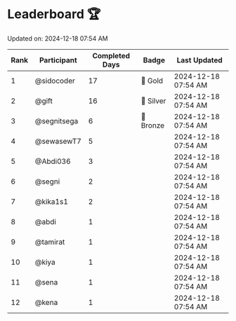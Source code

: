 # Leaderboard 🏆

Updated on: 2024-12-18 07:54 AM

| Rank | Participant       | Completed Days | Badge      | Last Updated         |
|------|-------------------|----------------|------------|----------------------|
| 1    | @sidocoder        | 17             | 🏅 Gold     | 2024-12-18 07:54 AM |
| 2    | @gift             | 16             | 🥈 Silver   | 2024-12-18 07:54 AM |
| 3    | @segnitsega       | 6              | 🥉 Bronze   | 2024-12-18 07:54 AM |
| 4    | @sewasewT7        | 5              |            | 2024-12-18 07:54 AM |
| 5    | @Abdi036          | 3              |            | 2024-12-18 07:54 AM |
| 6    | @segni            | 2              |            | 2024-12-18 07:54 AM |
| 7    | @kika1s1          | 2              |            | 2024-12-18 07:54 AM |
| 8    | @abdi             | 1              |            | 2024-12-18 07:54 AM |
| 9    | @tamirat          | 1              |            | 2024-12-18 07:54 AM |
| 10   | @kiya             | 1              |            | 2024-12-18 07:54 AM |
| 11   | @sena             | 1              |            | 2024-12-18 07:54 AM |
| 12   | @kena             | 1              |            | 2024-12-18 07:54 AM |
